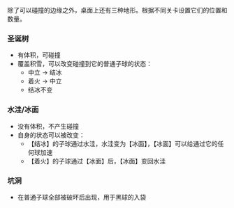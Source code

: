除了可以碰撞的边缘之外，桌面上还有三种地形。根据不同关卡设置它们的位置和数量。

### 圣诞树
- 有体积，可碰撞
- 覆盖积雪，可以改变碰撞到它的普通子球的状态：
    - 中立 -> 结冰
    - 着火 -> 中立
    - 结冰不变

### 水洼/冰面
- 没有体积，不产生碰撞
- 自身的状态可以被改变：
    - 【结冰】的子球通过水洼，水洼变为【冰面】，【冰面】可以给通过它的任何球加速
    - 【着火】的子球通过【冰面】后，【冰面】变回水洼

### 坑洞
- 在普通子球全部被破坏后出现，用于黑球的入袋